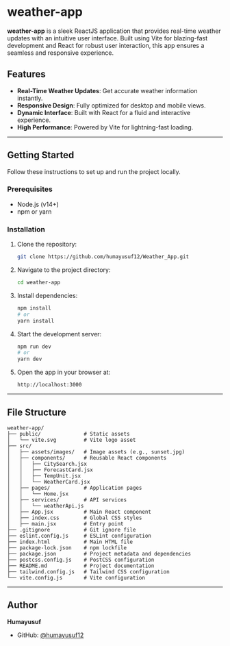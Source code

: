 # weather-app

**weather-app** is a sleek ReactJS application that provides real-time weather updates with an intuitive user interface. Built using Vite for blazing-fast development and React for robust user interaction, this app ensures a seamless and responsive experience.

## Features

- **Real-Time Weather Updates**: Get accurate weather information instantly.
- **Responsive Design**: Fully optimized for desktop and mobile views.
- **Dynamic Interface**: Built with React for a fluid and interactive experience.
- **High Performance**: Powered by Vite for lightning-fast loading.

---

## Getting Started

Follow these instructions to set up and run the project locally.

### Prerequisites
- Node.js (v14+)
- npm or yarn

### Installation

1. Clone the repository:
   ```bash
   git clone https://github.com/humayusuf12/Weather_App.git
   ```

2. Navigate to the project directory:
   ```bash
   cd weather-app
   ```

3. Install dependencies:
   ```bash
   npm install
   # or
   yarn install
   ```

4. Start the development server:
   ```bash
   npm run dev
   # or
   yarn dev
   ```

5. Open the app in your browser at:
   ```
   http://localhost:3000
   ```

---

## File Structure
```
weather-app/
├── public/              # Static assets
│   └── vite.svg         # Vite logo asset
├── src/
│   ├── assets/images/   # Image assets (e.g., sunset.jpg)
│   ├── components/      # Reusable React components
│   │   ├── CitySearch.jsx
│   │   ├── ForecastCard.jsx
│   │   ├── TempUnit.jsx
│   │   └── WeatherCard.jsx
│   ├── pages/           # Application pages
│   │   └── Home.jsx
│   ├── services/        # API services
│   │   └── weatherApi.js
│   ├── App.jsx          # Main React component
│   ├── index.css        # Global CSS styles
│   ├── main.jsx         # Entry point
├── .gitignore           # Git ignore file
├── eslint.config.js     # ESLint configuration
├── index.html           # Main HTML file
├── package-lock.json    # npm lockfile
├── package.json         # Project metadata and dependencies
├── postcss.config.js    # PostCSS configuration
├── README.md            # Project documentation
├── tailwind.config.js   # Tailwind CSS configuration
└── vite.config.js       # Vite configuration
```

---

## Author
**Humayusuf**
- GitHub: [@humayusuf12](https://github.com/humayusuf12)

